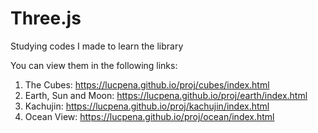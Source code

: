 # Three.js
Studying codes I made to learn the library

You can view them in the following links:

1. The Cubes: https://lucpena.github.io/proj/cubes/index.html
2. Earth, Sun and Moon: https://lucpena.github.io/proj/earth/index.html
3. Kachujin: https://lucpena.github.io/proj/kachujin/index.html
4. Ocean View: https://lucpena.github.io/proj/ocean/index.html
